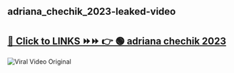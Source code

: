 
 ## adriana_chechik_2023-leaked-video 

# <h2><a href="https://clipsfans.com/adriana_chechik_2023&ref=git">🔗 Click to LINKS ⏩⏩ 👉 🟢 adriana chechik 2023 </a></h2>

<a href="https://clipsfans.com/adriana_chechik_2023&ref=git" rel="nofollow" data-target="animated-image.originalLink"><img src="https://i.ibb.co.com/xMMVF88/686577567.gif" alt="Viral Video Original" style="max-width: 100%; display: inline-block;" data-target="animated-image.originalImage"></a>

